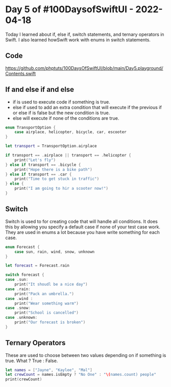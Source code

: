 # Day 5 of #100DaysofSwiftUI - 2022-04-18

Today I learned about if, else if, switch statements, and ternary operators in Swift.  I also learned howSwift work with enums in switch statements.

## Code

https://github.com/phptuts/100DaysOfSwiftUI/blob/main/Day5.playground/Contents.swift

## If and else if and else

- if is used to execute code if something is true.  
- else if used to add an extra condition that will execute if the previous if or else if is false but the new condition is true.
- else will execute if none of the conditions are true.

```swift
enum TransportOption {
    case airplace, helicopter, bicycle, car, escooter
}

let transport = TransportOption.airplace

if transport == .airplace || transport == .helicopter {
    print("Let's fly")
} else if transport == .bicycle {
    print("Hope there is a bike path")
} else if transport == .car {
    print("Time to get stuck in traffic")
} else {
    print("I am going to hir a scooter now!")
}

```

## Switch

Switch is used to for creating code that will handle all conditions.  It does this by allowing you specify a default case if none of your test case work.  They are used in enums a lot because you have write something for each case.

```swift
enum Forecast {
    case sun, rain, wind, snow, unknown
}

let forecast = Forecast.rain

switch forecast {
case .sun:
    print("It shoudl be a nice day")
case .rain:
    print("Pack an umbrella.")
case .wind :
    print("Wear something warm")
case .snow:
    print("School is cancelled")
case .unknown:
    print("Our forecast is broken")
}
```


## Ternary Operators

These are used to choose between two values depending on if something is true.  What ? True : False.

```swift
let names = ["Jayne", "Kaylee", "Mal"]
let crewCount = names.isEmpty ? "No One" : "\(names.count) people"
print(crewCount)
```
